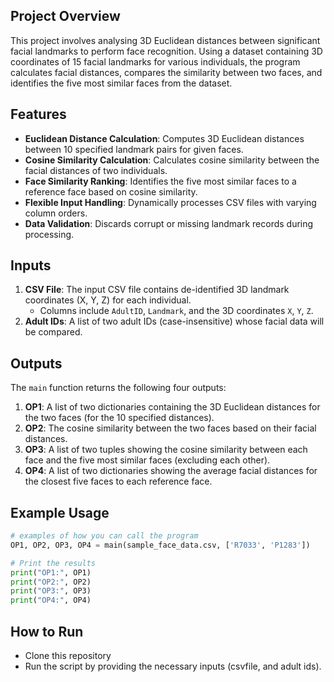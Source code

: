 ## Project Overview
This project involves analysing 3D Euclidean distances between significant facial landmarks to perform face recognition. Using a dataset containing 3D coordinates of 15 facial landmarks for various individuals, the program calculates facial distances, compares the similarity between two faces, and identifies the five most similar faces from the dataset.

## Features
- **Euclidean Distance Calculation**: Computes 3D Euclidean distances between 10 specified landmark pairs for given faces.
- **Cosine Similarity Calculation**: Calculates cosine similarity between the facial distances of two individuals.
- **Face Similarity Ranking**: Identifies the five most similar faces to a reference face based on cosine similarity.
- **Flexible Input Handling**: Dynamically processes CSV files with varying column orders.
- **Data Validation**: Discards corrupt or missing landmark records during processing.

## Inputs
1. **CSV File**: The input CSV file contains de-identified 3D landmark coordinates (X, Y, Z) for each individual.
   - Columns include `AdultID`, `Landmark`, and the 3D coordinates `X`, `Y`, `Z`.
2. **Adult IDs**: A list of two adult IDs (case-insensitive) whose facial data will be compared.

## Outputs
The `main` function returns the following four outputs:
1. **OP1**: A list of two dictionaries containing the 3D Euclidean distances for the two faces (for the 10 specified distances).
2. **OP2**: The cosine similarity between the two faces based on their facial distances.
3. **OP3**: A list of two tuples showing the cosine similarity between each face and the five most similar faces (excluding each other).
4. **OP4**: A list of two dictionaries showing the average facial distances for the closest five faces to each reference face.

## Example Usage
```python
# examples of how you can call the program
OP1, OP2, OP3, OP4 = main(sample_face_data.csv, ['R7033', 'P1283'])

# Print the results
print("OP1:", OP1)
print("OP2:", OP2)
print("OP3:", OP3)
print("OP4:", OP4)
```

## How to Run
- Clone this repository
- Run the script by providing the necessary inputs (csvfile, and adult ids).
